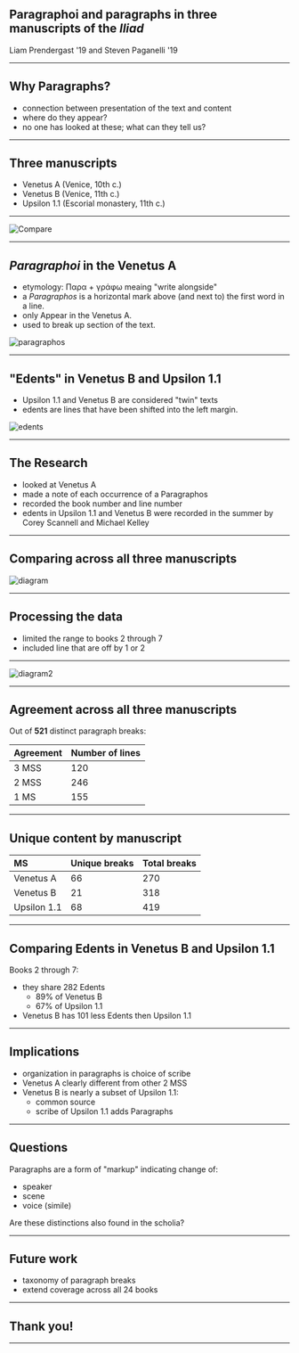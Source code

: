 ## Paragraphoi and paragraphs in three manuscripts of the *Iliad*

Liam Prendergast '19 and Steven Paganelli '19


---

## Why Paragraphs?


- connection between presentation of the text and content
- where do they appear?
- no one has looked at these; what can they tell us?

---

## Three manuscripts



- Venetus A (Venice, 10th c.)
- Venetus B (Venice, 11th c.)
- Upsilon 1.1 (Escorial monastery, 11th c.)

---

![Compare](https://raw.githubusercontent.com/cjschu17/hcil-21/master/combine_images%203.0.jpg)

---

## *Paragraphoi* in the Venetus A

- etymology: Παρα + γράφω meaing "write alongside"
- a *Paragraphos* is a horizontal mark above (and next to) the first word in a line.
- only Appear in the Venetus A.
- used to break up section of the text.

![paragraphos](https://raw.githubusercontent.com/cjschu17/hcil-21/master/parag.jpg)

---

## "Edents" in Venetus B and Upsilon 1.1

- Upsilon 1.1 and Venetus B are considered "twin" texts
- edents are lines that have been shifted into the left margin.

![edents](https://raw.githubusercontent.com/cjschu17/hcil-21/master/edents.jpg)



---

## The Research

- looked at Venetus A
- made a note of each occurrence of a Paragraphos
- recorded the book number and line number
- edents in Upsilon 1.1 and Venetus B were recorded in the summer by Corey Scannell and Michael Kelley

---

## Comparing across all three manuscripts

![diagram](https://raw.githubusercontent.com/cjschu17/hcil-21/master/Diagram%204.0.png)

---

## Processing the data

- limited the range to books 2 through 7
- included line that are off by 1 or 2

---

![diagram2](https://raw.githubusercontent.com/cjschu17/hcil-21/master/Diagram%206.0.png)

---

## Agreement across all three manuscripts

Out of **521** distinct paragraph breaks:

| Agreement | Number of lines |
|:----------|:----------------|
| 3 MSS     | 120             |
| 2 MSS     | 246             |
| 1 MS      | 155             |





---

## Unique content by manuscript

| MS          | Unique breaks | Total breaks |
|:------------|:--------------|:-------------|
| Venetus A   | 66            | 270          |
| Venetus B   | 21            | 318          |
| Upsilon 1.1 | 68            | 419          |

---

## Comparing Edents in Venetus B and Upsilon 1.1

 Books 2 through 7:

- they share 282 Edents
    - 89% of Venetus B
    - 67% of Upsilon 1.1
- Venetus B has 101 less Edents then Upsilon 1.1

---


## Implications

- organization in paragraphs is choice of scribe
- Venetus A clearly different from other 2 MSS
- Venetus B is nearly a subset of Upsilon 1.1:
    - common source
    - scribe of Upsilon 1.1 adds Paragraphs

---


## Questions

Paragraphs are a form of "markup" indicating change of:

- speaker
- scene
- voice (simile)

Are these distinctions also found in the scholia?

---


## Future work

- taxonomy of paragraph breaks
- extend coverage across all 24 books

---

## Thank you!

---

